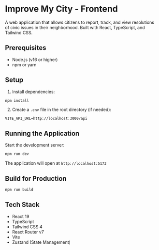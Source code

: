 # Improve My City - Frontend

A web application that allows citizens to report, track, and view resolutions of civic issues in their neighborhood. Built with React, TypeScript, and Tailwind CSS.

## Prerequisites

- Node.js (v16 or higher)
- npm or yarn

## Setup

1. Install dependencies:
```bash
npm install
```

2. Create a `.env` file in the root directory (if needed):
```env
VITE_API_URL=http://localhost:3000/api
```

## Running the Application

Start the development server:
```bash
npm run dev
```

The application will open at `http://localhost:5173`

## Build for Production

```bash
npm run build
```

## Tech Stack

- React 19
- TypeScript
- Tailwind CSS 4
- React Router v7
- Vite
- Zustand (State Management)
